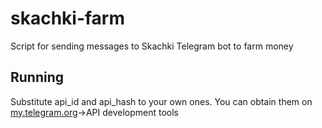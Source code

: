 # skachki-farm
Script for sending messages to Skachki Telegram bot to farm money

## Running
Substitute api_id and api_hash to your own ones.
You can obtain them on [my.telegram.org](https://my.telegram.org/)->API development tools
